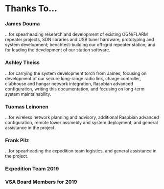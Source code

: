 # Thanks To...

### James Douma
...for spearheading research and development of existing OGN/FLARM repeater projects, SDN libraries and USB tuner hardware, prototyping and system development; benchtest-building our off-grid repeater station, and for leading the development of our station software.

### Ashley Theiss
...for carrying the system development torch from James, focusing on development of our secure long-range radio link, charge controller, clubhouse and hangar network integration, Raspbian advanced configuration, writing this documentation, and focusing on long-term system maintainability.

### Tuomas Leinonen
...for wireless network planning and advisory, additional Raspbian advanced configuration, remote tower assmebly and system deployment, and general assistance in the project.

### Frank Pilz
...for spearheading the expedition team logistics, and general assistance in the project.

### Expedition Team 2019

### VSA Board Members for 2019